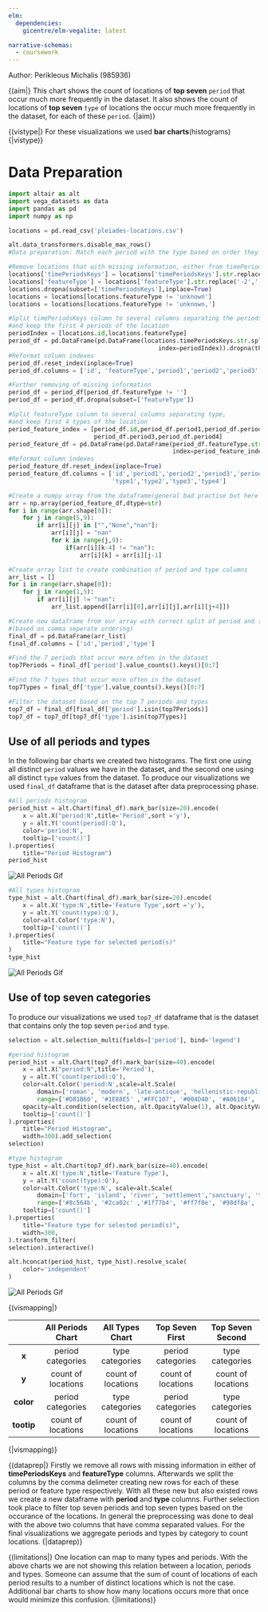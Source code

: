 ```yaml
---
elm:
  dependencies:
    gicentre/elm-vegalite: latest

narrative-schemas:
  - coursework
---
```


Author: Perikleous Michalis (985936)

{(aim|}
This chart shows the count of locations of **top seven** `period` that occur much more frequently in the dataset. It also shows the count of locations of **top seven** `type` of locations the occur much more frequently in the dataset, for each of these `period`.
{|aim)}

{(vistype|}
For these visualizations we used **bar charts**(histograms)
{|vistype)}

# Data Preparation

```python
import altair as alt
import vega_datasets as data
import pandas as pd
import numpy as np

locations = pd.read_csv('pleiades-locations.csv')

alt.data_transformers.disable_max_rows()
#Data preparation: Match each period with the type based on order they are inserted

#Remove locations that with missing information, either from timePeriodsKeys or featureType
locations['timePeriodsKeys'] = locations['timePeriodsKeys'].str.replace(' ','')
locations['featureType'] = locations['featureType'].str.replace('-2','')
locations.dropna(subset=['timePeriodsKeys'],inplace=True)
locations = locations[locations.featureType != 'unknown']
locations = locations[locations.featureType != 'unknown,']

#Split timePeriodsKeys column to several columns separating the periods, 
#and keep the first 4 periods of the location
periodIndex = [locations.id,locations.featureType]
period_df = pd.DataFrame(pd.DataFrame(locations.timePeriodsKeys.str.split(',').tolist(), 
                                          index=periodIndex)).dropna(thresh=800,axis='columns')
#Reformat column indexes
period_df.reset_index(inplace=True)
period_df.columns = ['id', 'featureType','period1','period2','period3','period4']

#Further removing of missing information
period_df = period_df[period_df.featureType != '']
period_df = period_df.dropna(subset=['featureType'])

#Split featureType column to several columns separating type,
#and keep first 4 types of the location
period_feature_index = [period_df.id,period_df.period1,period_df.period2,
                        period_df.period3,period_df.period4]
period_feature_df = pd.DataFrame(pd.DataFrame(period_df.featureType.str.split(',').tolist(), 
                                              index=period_feature_index).dropna(thresh=10,axis='columns'))
#Reformat column indexes
period_feature_df.reset_index(inplace=True)
period_feature_df.columns = ['id','period1','period2','period3','period4',
                             'type1','type2','type3','type4']

#Create a numpy array from the dataframe(general bad practise but here is uselful)
arr = np.array(period_feature_df,dtype=str)
for i in range(arr.shape[0]):
    for j in range(5,9):
        if arr[i][j] in ["","None","nan"]:
            arr[i][j] = "nan"
            for k in range(j,9):
                if(arr[i][k-4] != "nan"):
                    arr[i][k] = arr[i][j-1]

#Create array list to create combination of period and type columns
arr_list = []
for i in range(arr.shape[0]):
    for j in range(1,5):
        if arr[i][j] != "nan":
            arr_list.append([arr[i][0],arr[i][j],arr[i][j+4]])

#Create new dataframe from our array with correct split of period and type for each period
#(based on comma seperate ordering)
final_df = pd.DataFrame(arr_list)
final_df.columns = ['id','period','type']

#Find the 7 periods that occur more often in the dataset
top7Periods = final_df['period'].value_counts().keys()[0:7]

#Find the 7 types that occur more often in the dataset
top7Types = final_df['type'].value_counts().keys()[0:7]

#Filter the dataset based on the top 7 periods and types
top7_df = final_df[final_df['period'].isin(top7Periods)]
top7_df = top7_df[top7_df['type'].isin(top7Types)]
```
## Use of all periods and types

In the following bar charts we created two histograms. The first one using all distinct `period` values we have in the dataset, and the second one using all distinct `type` values from the dataset. To produce our visualizations we used `final_df` dataframe that is the dataset after data preprocessing phase.

```python
#All periods histogram
period_hist = alt.Chart(final_df).mark_bar(size=20).encode(
    x = alt.X("period:N",title='Period',sort ='y'),
    y = alt.Y('count(period):Q'),
    color='period:N',
    tooltip=['count()']
).properties(
    title="Period Histogram")
period_hist
```

![All Periods Gif](Material/FirstVisualization/MaxPeriodGif.gif)


```python
#All types histogram
type_hist = alt.Chart(final_df).mark_bar(size=20).encode(
    x = alt.X('type:N',title='Feature Type',sort ='y'),
    y = alt.Y('count(type):Q'),
    color=alt.Color('type:N'),
    tooltip=['count()']
).properties(
    title="Feature type for selected period(s)"
)
type_hist
```

![All Periods Gif](Material/FirstVisualization/MaxTypeGif.gif)

## Use of top seven categories

To produce our visualizations we used `top7_df` dataframe that is the dataset that contains only the top seven `period` and `type`.
```python
selection = alt.selection_multi(fields=['period'], bind='legend')

#period histogram
period_hist = alt.Chart(top7_df).mark_bar(size=40).encode(
    x = alt.X("period:N",title='Period'),
    y = alt.Y('count(period):Q'),
    color=alt.Color('period:N',scale=alt.Scale(
        domain=['roman', 'modern', 'late-antique', 'hellenistic-republican','classical', 'archaic', '2nd-millenium-bce'],
        range=['#D81B60', '#1E88E5' ,'#FFC107', '#004D40', '#A06184', '#24B2A6', '#65D877'])),
    opacity=alt.condition(selection, alt.OpacityValue(1), alt.OpacityValue(0.1)),
    tooltip=['count()']
).properties(
    title="Period Histogram",
    width=300).add_selection(
selection)

#type histogram
type_hist = alt.Chart(top7_df).mark_bar(size=40).encode(
    x = alt.X('type:N',title='Feature Type'),
    y = alt.Y('count(type):Q'),
    color=alt.Color('type:N', scale=alt.Scale(
        domain=['fort', 'island', 'river', 'settlement','sanctuary', 'temple', 'villa'],
        range=['#8c564b', '#2ca02c' ,'#1f77b4', '#ff7f0e', '#98df8a', '#ffbb78', '#aec7e8'])),
    tooltip=['count()']
).properties(
    title="Feature type for selected period(s)",
    width=300,
).transform_filter(
selection).interactive()

alt.hconcat(period_hist, type_hist).resolve_scale(
    color='independent'
)
```
![All Periods Gif](Material/FirstVisualization/FinalFirstGif.gif)

{(vismapping|}

|          |All Periods Chart |All Types Chart   |Top Seven First   |Top Seven Second  |
|:--------:|:----------------:|:----------------:|:----------------:|:----------------:|
|**x**     |period categories |type categories   |period categories |type categories   |
|**y**     |count of locations|count of locations|count of locations|count of locations|
|**color** |period categories |type categories   |period categories |type categories   |
|**tootip**|count of locations|count of locations|count of locations|count of locations|

{|vismapping)}

{(dataprep|}
Firstly we remove all rows with missing information in either of **timePeriodsKeys** and **featureType** columns. Afterwards we split the columns by the comma delimeter creating new rows for each of these period or feature type respectively. With all these new but also existed rows we create a new dataframe with **period** and **type** columns. Further selection took place to filter top seven periods and top seven types based on the occurance of the locations. In general the preprocessing was done to deal with the above two columns that have comma separated values. For the final visualizations we aggregate periods and types by category to count locations.
{|dataprep)}

{(limitations|}
One location can map to many types and periods. With the above charts we are not showing this relation between a location, periods and types. Someone can assume that the sum of count of locations of each period results to a number of distinct locations which is not the case. Additional bar charts to show how many locations occurs more that once would minimize this confusion.
{|limitations)}
